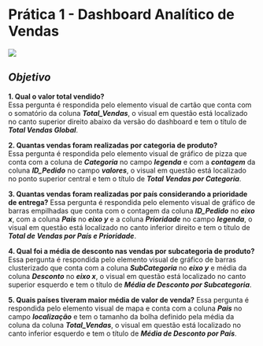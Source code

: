 # Prática 1 - Dashboard Analítico de Vendas


![](pratica1.gif)


## *Objetivo*  

**1. Qual o valor total vendido?**  
   Essa pergunta é respondida pelo elemento visual de cartão que conta com o somatório da coluna ***Total_Vendas***, o visual em questão está localizado no canto superior direito abaixo da versão do dashboard e tem o título de ***Total Vendas Global***.

**2. Quantas vendas foram realizadas por categoria de produto?**  
   Essa pergunta é respondida pelo elemento visual de gráfico de pizza que conta com a coluna de ***Categoria*** no campo ***legenda*** e com a ***contagem*** da coluna ***ID_Pedido*** no campo ***valores***, o visual em questão está localizado no ponto superior central e tem o título de ***Total Vendas por Categoria***.

**3. Quantas vendas foram realizadas por país considerando a prioridade de entrega?**
   Essa pergunta é respondida pelo elemento visual de gráfico de barras empilhadas que conta com o contagem da coluna ***ID_Pedido*** no ***eixo x***, com a coluna ***Pais*** no ***eixo y*** e a coluna ***Prioridade*** no campo ***legenda***, o visual em questão está localizado no canto inferior direito e tem o título de ***Total de Vendas por País e Prioridade***.

**4. Qual foi a média de desconto nas vendas por subcategoria de produto?**
    Essa pergunta é respondida pelo elemento visual de gráfico de barras clusterizado que conta com a coluna ***SubCategoria*** no ***eixo y*** e média da coluna ***Desconto*** no ***eixo x***, o visual em questão está localizado no canto superior esquerdo e tem o título de ***Média de Desconto por Subcategoria***. 

**5. Quais países tiveram maior média de valor de venda?**
    Essa pergunta é respondida pelo elemento visual de mapa e conta com a coluna ***Pais*** no campo ***localização*** e tem o tamanho da bolha definido pela média da coluna da coluna ***Total_Vendas***, o visual em questão está localizado no canto inferior esquerdo e tem o título de ***Média de Desconto por País***.
